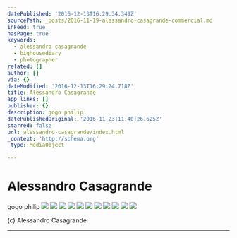 ```yaml
---
datePublished: '2016-12-13T16:29:34.349Z'
sourcePath: _posts/2016-11-19-alessandro-casagrande-commercial.md
inFeed: true
hasPage: true
keywords:
  - alessandro casagrande
  - bighousediary
  - photographer
related: []
author: []
via: {}
dateModified: '2016-12-13T16:29:24.718Z'
title: Alessandro Casagrande
app_links: []
publisher: {}
description: gogo philip
datePublishedOriginal: '2016-11-23T11:40:26.625Z'
starred: false
url: alessandro-casagrande/index.html
_context: 'http://schema.org'
_type: MediaObject

---
```

# Alessandro Casagrande

gogo philip
![](https://the-grid-user-content.s3-us-west-2.amazonaws.com/3b0655c7-39af-4fc6-bb4a-45108aa921f4.jpg)
![](https://the-grid-user-content.s3-us-west-2.amazonaws.com/7c2006f9-938e-4c56-ad90-b05192f1a7de.jpg)
![](https://the-grid-user-content.s3-us-west-2.amazonaws.com/04343c61-7b4c-4abc-86a0-6a958a829770.jpg)
![](https://the-grid-user-content.s3-us-west-2.amazonaws.com/ad56da32-4068-4d53-8cfa-88ba6562c140.jpg)
![](https://the-grid-user-content.s3-us-west-2.amazonaws.com/41ab10e6-e2cb-4fb5-a2da-3a08360935e9.jpg)
![](https://the-grid-user-content.s3-us-west-2.amazonaws.com/4578ef9b-160f-456e-a878-dc070e97852a.jpg)
![](https://the-grid-user-content.s3-us-west-2.amazonaws.com/171cfe4a-346a-4d1b-a523-f5681977923c.jpg)
![](https://the-grid-user-content.s3-us-west-2.amazonaws.com/4c1500c2-08ab-40c9-a7c3-6c8632bd614f.jpg)
![](https://the-grid-user-content.s3-us-west-2.amazonaws.com/d001b278-6aec-4fe7-9bf0-af58eb0d8bf3.jpg)
![](https://the-grid-user-content.s3-us-west-2.amazonaws.com/819740bd-75e3-4f60-9b83-d45a884d8756.jpg)
![](https://the-grid-user-content.s3-us-west-2.amazonaws.com/87dfd3ee-01e8-4305-b221-0bd0cbdbbb65.jpg)

(c) Alessandro Casagrande 

---